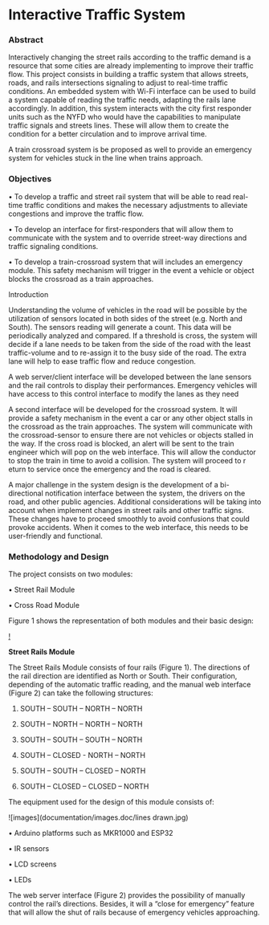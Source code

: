 # Interactive Traffic System

### Abstract

Interactively changing the street rails according to the traffic demand is a resource that some cities are already implementing to improve their traffic flow. This project consists
in building a traffic system that allows streets, roads, and rails intersections signaling to adjust to real-time traffic conditions. An embedded system with Wi-Fi interface can
be used to build a system capable of reading the traffic needs, adapting the rails lane accordingly. In addition, this system interacts with the city first responder units such 
as the NYFD who would have the capabilities to manipulate traffic signals and streets lines. These will allow them to create the condition for a better circulation and to improve 
arrival time.

A train crossroad system is be proposed as well to provide an emergency system for vehicles stuck in the line when trains approach. 

### Objectives

•	To develop a traffic and street rail system that will be able to read real-time traffic conditions and makes the necessary adjustments to alleviate congestions and improve the
traffic flow. 

•	To develop an interface for first-responders that will allow them to communicate with the system and to override street-way directions and traffic signaling conditions.

•	To develop a train-crossroad system that will includes an emergency module. This safety mechanism will trigger in the event a vehicle or object blocks the crossroad as a train 
approaches. 

Introduction

Understanding the volume of vehicles in the road will be possible by the utilization of sensors located in both sides of the street (e.g. North and South). The sensors reading
will generate a count. This data will be periodically analyzed and compared. If a threshold is cross, the system will decide if a lane needs to be taken from the side of the 
road with the least traffic-volume and to re-assign it to the busy side of the road. The extra lane will help to ease traffic flow and reduce congestion.

A web server/client interface will be developed between the lane sensors and the rail controls to display their performances. Emergency vehicles will have access to this control
interface to modify the lanes as they need

A second interface will be developed for the crossroad system. It will provide a safety mechanism in the event a car or any other object stalls in the crossroad as the train 
approaches. The system will communicate with the crossroad-sensor to ensure there are not vehicles or objects stalled in the way. If the cross road is blocked, an alert will 
be sent to the train engineer which will pop on the web interface. This will allow the conductor to stop the train in time to avoid a collision.  The system will proceed to r
eturn to service once the emergency and the road is cleared. 

A major challenge in the system design is the development of a bi-directional notification interface between the system, the drivers on the road, and other public agencies. 
Additional considerations will be taking into account when implement changes in street rails and other traffic signs. These changes have to proceed smoothly to avoid confusions 
that could provoke accidents. When it comes to the web interface, this needs to be user-friendly and functional.

### Methodology and Design 

 The project consists on two modules: 
 
•	Street Rail Module

•	Cross Road Module

Figure 1 shows the representation of both modules and their basic design:

[!](./documentation/images.doc/lines_drawn.jpg)

**Street Rails Module**

The Street Rails Module consists of four rails (Figure 1). The directions of the rail direction are identified as North or South. Their configuration, depending of the 
automatic traffic reading, and the manual web interface (Figure 2) can take the following structures:

1.	SOUTH – SOUTH – NORTH – NORTH

2.	SOUTH – NORTH – NORTH – NORTH

3.	SOUTH – SOUTH – SOUTH – NORTH

4.	SOUTH – CLOSED - NORTH – NORTH

5.	SOUTH – SOUTH – CLOSED – NORTH

6.	SOUTH – CLOSED – CLOSED – NORTH

The equipment used for the design of this module consists of:

![images](documentation/images.doc/lines drawn.jpg)

•	Arduino platforms such as MKR1000 and ESP32

•	IR sensors

•	LCD screens

•	LEDs

The web server interface (Figure 2) provides the possibility of manually control the rail’s directions. Besides, it will a “close for emergency” feature that will allow the 
shut of rails because of emergency vehicles approaching. 



